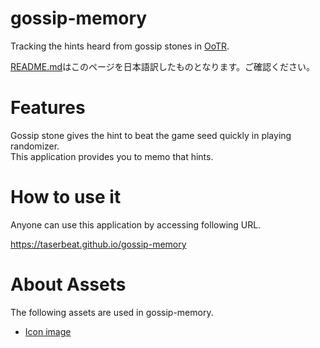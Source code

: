 # gossip-memory

Tracking the hints heard from gossip stones in [OoTR](https://ootrandomizer.com/).

[README.md](./README.md)はこのページを日本語訳したものとなります。ご確認ください。

# Features

Gossip stone gives the hint to beat the game seed quickly in playing randomizer.  
This application provides you to memo that hints.

# How to use it

Anyone can use this application by accessing following URL.

https://taserbeat.github.io/gossip-memory

# About Assets

The following assets are used in gossip-memory.

- [Icon image](<https://www.zeldadungeon.net/wiki/Category:Ocarina_of_Time_(N64)_Icon_Files>)
